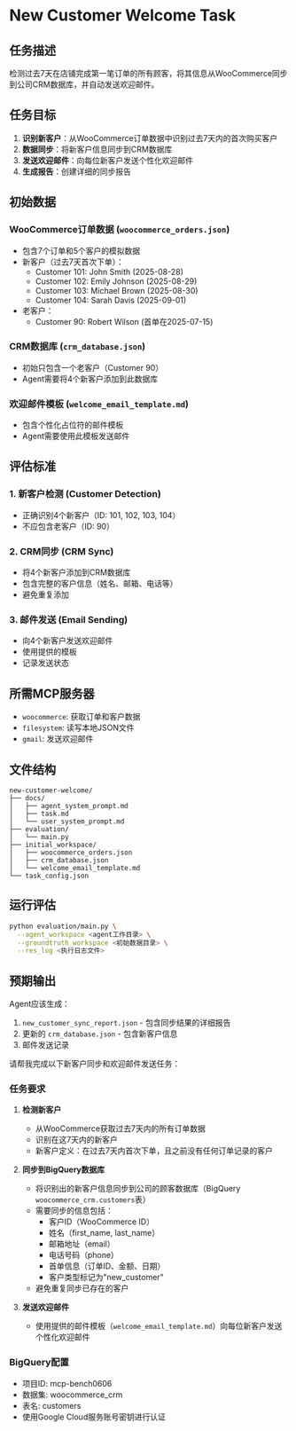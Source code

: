 # New Customer Welcome Task

## 任务描述
检测过去7天在店铺完成第一笔订单的所有顾客，将其信息从WooCommerce同步到公司CRM数据库，并自动发送欢迎邮件。

## 任务目标
1. **识别新客户**：从WooCommerce订单数据中识别过去7天内的首次购买客户
2. **数据同步**：将新客户信息同步到CRM数据库
3. **发送欢迎邮件**：向每位新客户发送个性化欢迎邮件
4. **生成报告**：创建详细的同步报告

## 初始数据

### WooCommerce订单数据 (`woocommerce_orders.json`)
- 包含7个订单和5个客户的模拟数据
- 新客户（过去7天首次下单）：
  - Customer 101: John Smith (2025-08-28)
  - Customer 102: Emily Johnson (2025-08-29)
  - Customer 103: Michael Brown (2025-08-30)
  - Customer 104: Sarah Davis (2025-09-01)
- 老客户：
  - Customer 90: Robert Wilson (首单在2025-07-15)

### CRM数据库 (`crm_database.json`)
- 初始只包含一个老客户（Customer 90）
- Agent需要将4个新客户添加到此数据库

### 欢迎邮件模板 (`welcome_email_template.md`)
- 包含个性化占位符的邮件模板
- Agent需要使用此模板发送邮件

## 评估标准

### 1. 新客户检测 (Customer Detection)
- 正确识别4个新客户（ID: 101, 102, 103, 104）
- 不应包含老客户（ID: 90）

### 2. CRM同步 (CRM Sync)
- 将4个新客户添加到CRM数据库
- 包含完整的客户信息（姓名、邮箱、电话等）
- 避免重复添加

### 3. 邮件发送 (Email Sending)
- 向4个新客户发送欢迎邮件
- 使用提供的模板
- 记录发送状态

## 所需MCP服务器
- `woocommerce`: 获取订单和客户数据
- `filesystem`: 读写本地JSON文件
- `gmail`: 发送欢迎邮件

## 文件结构
```
new-customer-welcome/
├── docs/
│   ├── agent_system_prompt.md
│   ├── task.md
│   └── user_system_prompt.md
├── evaluation/
│   └── main.py
├── initial_workspace/
│   ├── woocommerce_orders.json
│   ├── crm_database.json
│   └── welcome_email_template.md
└── task_config.json
```

## 运行评估
```bash
python evaluation/main.py \
  --agent_workspace <agent工作目录> \
  --groundtruth_workspace <初始数据目录> \
  --res_log <执行日志文件>
```

## 预期输出
Agent应该生成：
1. `new_customer_sync_report.json` - 包含同步结果的详细报告
2. 更新的 `crm_database.json` - 包含新客户信息
3. 邮件发送记录

请帮我完成以下新客户同步和欢迎邮件发送任务：

### 任务要求

1. **检测新客户**
   - 从WooCommerce获取过去7天内的所有订单数据
   - 识别在这7天内的新客户
   - 新客户定义：在过去7天内首次下单，且之前没有任何订单记录的客户

2. **同步到BigQuery数据库**
   - 将识别出的新客户信息同步到公司的顾客数据库（BigQuery `woocommerce_crm.customers`表）
   - 需要同步的信息包括：
     - 客户ID（WooCommerce ID）
     - 姓名（first_name, last_name）
     - 邮箱地址（email）
     - 电话号码（phone）
     - 首单信息（订单ID、金额、日期）
     - 客户类型标记为"new_customer"
   - 避免重复同步已存在的客户

3. **发送欢迎邮件**
   - 使用提供的邮件模板（`welcome_email_template.md`）向每位新客户发送个性化欢迎邮件

### BigQuery配置
- 项目ID: mcp-bench0606
- 数据集: woocommerce_crm  
- 表名: customers
- 使用Google Cloud服务账号密钥进行认证

